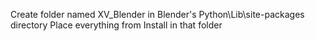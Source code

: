 Create folder named XV_Blender in Blender's Python\Lib\site-packages directory
Place everything from Install in that folder
